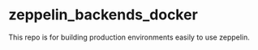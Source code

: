 # zeppelin_backends_docker
This repo is for building production environments easily to use zeppelin.
